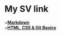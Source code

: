# My SV link

+**[Markdown](https://broGrek.github.io/rsschool-cv/cv)**  
+**[HTML, CSS & Git Basics](https://broGrek.github.io/rsschool-cv/)**
